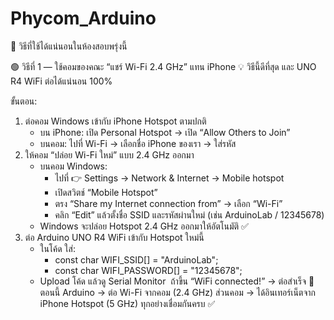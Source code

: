 # Phycom_Arduino

🧩 วิธีที่ใช้ได้แน่นอนในห้องสอบพรุ่งนี้

🟢 วิธีที่ 1 — ใช้คอมของคณะ “แชร์ Wi-Fi 2.4 GHz” แทน iPhone
💡 วิธีนี้ดีที่สุด และ UNO R4 WiFi ต่อได้แน่นอน 100%

ขั้นตอน:
1. ต่อคอม Windows เข้ากับ iPhone Hotspot ตามปกติ
    * บน iPhone: เปิด Personal Hotspot → เปิด “Allow Others to Join”
    * บนคอม: ไปที่ Wi-Fi → เลือกชื่อ iPhone ของเรา → ใส่รหัส
2. ให้คอม “ปล่อย Wi-Fi ใหม่” แบบ 2.4 GHz ออกมา
    * บนคอม Windows:
        * ไปที่ 👉 Settings → Network & Internet → Mobile hotspot
        * เปิดสวิตช์ “Mobile Hotspot”
        * ตรง “Share my Internet connection from” → เลือก “Wi-Fi”
        * คลิก “Edit” แล้วตั้งชื่อ SSID และรหัสผ่านใหม่ (เช่น ArduinoLab / 12345678)
    * Windows จะปล่อย Hotspot 2.4 GHz ออกมาให้อัตโนมัติ ✅
3. ต่อ Arduino UNO R4 WiFi เข้ากับ Hotspot ใหม่นี้
    * ในโค้ด ใส่:
        * const char WIFI_SSID[] = "ArduinoLab";
        * const char WIFI_PASSWORD[] = "12345678"; 
    * Upload โค้ด แล้วดู Serial Monitor 
ถ้าขึ้น “WiFi connected!” → ต่อสำเร็จ 🎉
ตอนนี้ Arduino → ต่อ Wi-Fi จากคอม (2.4 GHz) ส่วนคอม → ได้อินเทอร์เน็ตจาก iPhone Hotspot (5 GHz) ทุกอย่างเชื่อมกันครบ ✅
